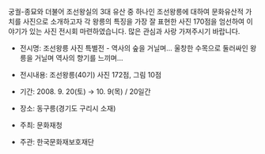 궁궐-종묘와 더불어 조선왕실의 3대 유산 중 하나인 조선왕릉에 대하여 문화유산적 가치를 사진으로 소개하고자 각 왕릉의 특징을 가장 잘 표현한 사진 170점을 엄선하여 이야기가 있는 사진 전시회 마련하였습니다. 많은 관심과 사랑 가져주시기 바랍니다.

- 전시명: 조선왕릉 사진 특별전 - 역사의 숲을 거닐며...
  울창한 수목으로 둘러싸인 왕릉을 거닐며 역사의 향기를 느끼며...

- 전시내용: 조선왕릉(40기) 사진 172점, 그림 10점

- 기간: 2008. 9. 20(토) → 10. 9(목) / 20일간

- 장소: 동구릉(경기도 구리시 소재)

- 주최: 문화재청
- 주관: 한국문화재보호재단